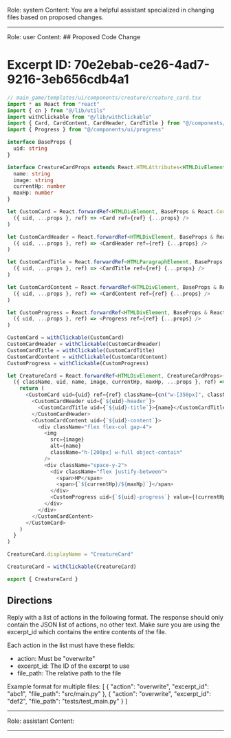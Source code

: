 Role: system
Content: You are a helpful assistant specialized in changing files based on proposed changes.
__________________
Role: user
Content: ## Proposed Code Change
# Excerpt ID: 70e2ebab-ce26-4ad7-9216-3eb656cdb4a1
```typescript
// main_game/templates/ui/components/creature/creature_card.tsx
import * as React from "react"
import { cn } from "@/lib/utils"
import withClickable from "@/lib/withClickable"
import { Card, CardContent, CardHeader, CardTitle } from "@/components/ui/card"
import { Progress } from "@/components/ui/progress"

interface BaseProps {
  uid: string
}

interface CreatureCardProps extends React.HTMLAttributes<HTMLDivElement>, BaseProps {
  name: string
  image: string
  currentHp: number
  maxHp: number
}

let CustomCard = React.forwardRef<HTMLDivElement, BaseProps & React.ComponentProps<typeof Card>>(
  ({ uid, ...props }, ref) => <Card ref={ref} {...props} />
)

let CustomCardHeader = React.forwardRef<HTMLDivElement, BaseProps & React.ComponentProps<typeof CardHeader>>(
  ({ uid, ...props }, ref) => <CardHeader ref={ref} {...props} />
)

let CustomCardTitle = React.forwardRef<HTMLParagraphElement, BaseProps & React.ComponentProps<typeof CardTitle>>(
  ({ uid, ...props }, ref) => <CardTitle ref={ref} {...props} />
)

let CustomCardContent = React.forwardRef<HTMLDivElement, BaseProps & React.ComponentProps<typeof CardContent>>(
  ({ uid, ...props }, ref) => <CardContent ref={ref} {...props} />
)

let CustomProgress = React.forwardRef<HTMLDivElement, BaseProps & React.ComponentProps<typeof Progress>>(
  ({ uid, ...props }, ref) => <Progress ref={ref} {...props} />
)

CustomCard = withClickable(CustomCard)
CustomCardHeader = withClickable(CustomCardHeader)
CustomCardTitle = withClickable(CustomCardTitle)
CustomCardContent = withClickable(CustomCardContent)
CustomProgress = withClickable(CustomProgress)

let CreatureCard = React.forwardRef<HTMLDivElement, CreatureCardProps>(
  ({ className, uid, name, image, currentHp, maxHp, ...props }, ref) => {
    return (
      <CustomCard uid={uid} ref={ref} className={cn("w-[350px]", className)} {...props}>
        <CustomCardHeader uid={`${uid}-header`}>
          <CustomCardTitle uid={`${uid}-title`}>{name}</CustomCardTitle>
        </CustomCardHeader>
        <CustomCardContent uid={`${uid}-content`}>
          <div className="flex flex-col gap-4">
            <img
              src={image}
              alt={name}
              className="h-[200px] w-full object-contain"
            />
            <div className="space-y-2">
              <div className="flex justify-between">
                <span>HP</span>
                <span>{`${currentHp}/${maxHp}`}</span>
              </div>
              <CustomProgress uid={`${uid}-progress`} value={(currentHp / maxHp) * 100} />
            </div>
          </div>
        </CustomCardContent>
      </CustomCard>
    )
  }
)

CreatureCard.displayName = "CreatureCard"

CreatureCard = withClickable(CreatureCard)

export { CreatureCard }
```

## Directions
Reply with a list of actions in the following format. The response should only contain the JSON list of actions, no other text.
Make sure you are using the excerpt_id which contains the entire contents of the file.

Each action in the list must have these fields:
- action: Must be "overwrite"
- excerpt_id: The ID of the excerpt to use
- file_path: The relative path to the file

Example format for multiple files:
[
    {
        "action": "overwrite",
        "excerpt_id": "abc1",
        "file_path": "src/main.py"
    },
    {
        "action": "overwrite",
        "excerpt_id": "def2",
        "file_path": "tests/test_main.py"
    }
]
__________________
Role: assistant
Content: 
__________________
